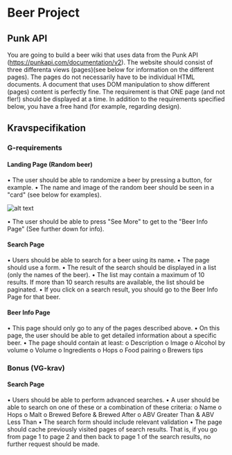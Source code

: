 # Beer Project

## Punk API
You are going to build a beer wiki that uses data from the Punk API (https://punkapi.com/documentation/v2). The website should consist of three differenta views (pages)(see below for information on the different pages). The pages do not necessarily have to be individual HTML documents. A document that uses DOM manipulation to show different (pages) content is perfectly fine. The requirement is that ONE page (and not fler!) should be displayed at a time. In addition to the requirements specified below, you have a free hand (for example, regarding design).


## Kravspecifikation

### G-requirements
#### Landing Page (Random beer)
•	The user should be able to randomize a beer by pressing a button, for example.
•	The name and image of the random beer should be seen in a "card" (see below for examples).


![alt text](BeerCard.jpg)

•	The user should be able to press "See More" to get to the "Beer Info Page" (See further down for info).


#### Search Page
•	Users should be able to search for a beer using its name.
•	The page should use a form.
•	The result of the search should be displayed in a list (only the names of the beer).
•	The list may contain a maximum of 10 results. If more than 10 search results are available, the list should be paginated.
•	If you click on a search result, you should go to the Beer Info Page for that beer.



#### Beer Info Page
•	This page should only go to any of the pages described above.
•	On this page, the user should be able to get detailed information about a specific beer.
•	The page should contain at least:
    o	Description
    o	Image
    o	Alcohol by volume
    o	Volume
    o	Ingredients
    o	Hops
    o	Food pairing
    o	Brewers tips


### Bonus (VG-krav)

#### Search Page
•	Users should be able to perform advanced searches.
•	A user should be able to search on one of these or a combination of these criteria:
    o	Name
    o	Hops
    o	Malt
    o	Brewed Before & Brewed After
    o	ABV Greater Than & ABV Less Than
•	The search form should include relevant validation
•	The page should cache previously visited pages of search results. That is, if you go from page 1 to page 2 and then back to page 1 of the search results, no further request should be made.

